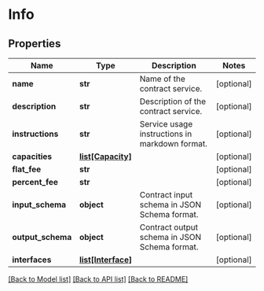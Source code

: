 # Info

## Properties
Name | Type | Description | Notes
------------ | ------------- | ------------- | -------------
**name** | **str** | Name of the contract service. | [optional] 
**description** | **str** | Description of the contract service. | [optional] 
**instructions** | **str** | Service usage instructions in markdown format. | [optional] 
**capacities** | [**list[Capacity]**](Capacity.md) |  | [optional] 
**flat_fee** | **str** |  | [optional] 
**percent_fee** | **str** |  | [optional] 
**input_schema** | **object** | Contract input schema in JSON Schema format. | [optional] 
**output_schema** | **object** | Contract output schema in JSON Schema format. | [optional] 
**interfaces** | [**list[Interface]**](Interface.md) |  | [optional] 

[[Back to Model list]](../README.md#documentation-for-models) [[Back to API list]](../README.md#documentation-for-api-endpoints) [[Back to README]](../README.md)


